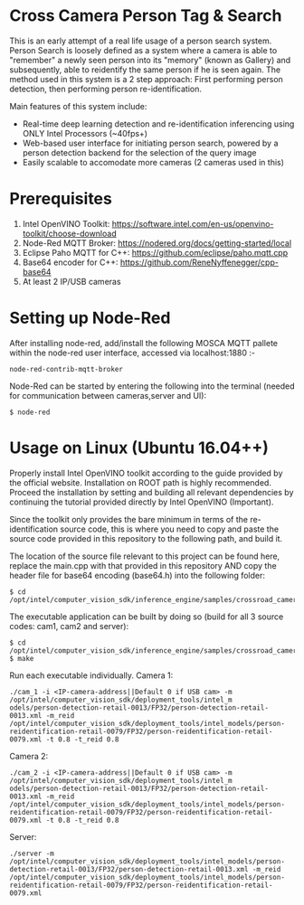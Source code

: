 # Cross Camera Person Tag & Search
This is an early attempt of a real life usage of a person search system. Person Search is loosely defined as a system where a camera is able to "remember" a newly seen person into its "memory" (known as Gallery) and subsequently, able to reidentify the same person if he is seen again. The method used in this system is a 2 step approach: First performing person detection, then performing person re-identification.

Main features of this system include:
* Real-time deep learning detection and re-identification inferencing using ONLY Intel Processors (~40fps+)
* Web-based user interface for initiating person search, powered by a person detection backend for the selection of the query image
* Easily scalable to accomodate more cameras (2 cameras used in this)

# Prerequisites
1. Intel OpenVINO Toolkit: https://software.intel.com/en-us/openvino-toolkit/choose-download
2. Node-Red MQTT Broker: https://nodered.org/docs/getting-started/local
3. Eclipse Paho MQTT for C++: https://github.com/eclipse/paho.mqtt.cpp
4. Base64 encoder for C++: https://github.com/ReneNyffenegger/cpp-base64
5. At least 2 IP/USB cameras

# Setting up Node-Red
After installing node-red, add/install the following MOSCA MQTT pallete within the node-red user interface, accessed via localhost:1880 :-
```
node-red-contrib-mqtt-broker
```
Node-Red can be started by entering the following into the terminal (needed for communication between cameras,server and UI):
```
$ node-red
```

# Usage on Linux (Ubuntu 16.04++)
Properly install Intel OpenVINO toolkit according to the guide provided by the official website. Installation on ROOT path is highly recommended. Proceed the installation by setting and building all relevant dependencies by continuing the tutorial provided directly by Intel OpenVINO (Important).

Since the toolkit only provides the bare minimum in terms of the re-identification source code, this is where you need to copy and paste the source code provided in this repository to the following path, and build it.

The location of the source file relevant to this project can be found here, replace the main.cpp with that provided in this repository AND copy the header file for base64 encoding (base64.h) into the following folder:
```
$ cd /opt/intel/computer_vision_sdk/inference_engine/samples/crossroad_camera_demo/
```
The executable application can be built by doing so (build for all 3 source codes: cam1, cam2 and server):
```
$ cd /opt/intel/computer_vision_sdk/inference_engine/samples/crossroad_camera_demo/build/
$ make
```
Run each executable individually.
Camera 1:
```
./cam_1 -i <IP-camera-address||Default 0 if USB cam> -m /opt/intel/computer_vision_sdk/deployment_tools/intel_m
odels/person-detection-retail-0013/FP32/person-detection-retail-0013.xml -m_reid /opt/intel/computer_vision_sdk/deployment_tools/intel_models/person-reidentification-retail-0079/FP32/person-reidentification-retail-0079.xml -t 0.8 -t_reid 0.8
```
Camera 2:
```
./cam_2 -i <IP-camera-address||Default 0 if USB cam> -m /opt/intel/computer_vision_sdk/deployment_tools/intel_m
odels/person-detection-retail-0013/FP32/person-detection-retail-0013.xml -m_reid /opt/intel/computer_vision_sdk/deployment_tools/intel_models/person-reidentification-retail-0079/FP32/person-reidentification-retail-0079.xml -t 0.8 -t_reid 0.8
```
Server:
```
./server -m /opt/intel/computer_vision_sdk/deployment_tools/intel_models/person-detection-retail-0013/FP32/person-detection-retail-0013.xml -m_reid /opt/intel/computer_vision_sdk/deployment_tools/intel_models/person-reidentification-retail-0079/FP32/person-reidentification-retail-0079.xml
```


